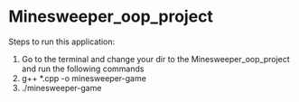 # Minesweeper_oop_project

Steps to run this application:
1. Go to the terminal and change your dir to the Minesweeper_oop_project and run the following commands
2. g++ *.cpp -o minesweeper-game
3. ./minesweeper-game 